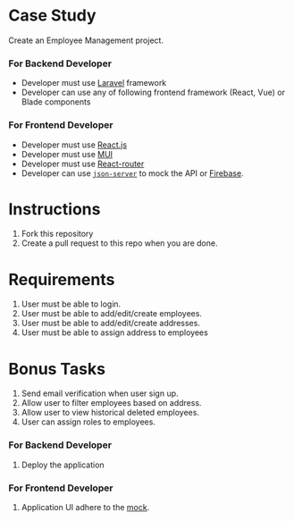 # Case Study
Create an Employee Management project.

### For Backend Developer
- Developer must use [Laravel](https://laravel.com/) framework
- Developer can use any of following frontend framework (React, Vue) or Blade components

### For Frontend Developer
- Developer must use [React.js](https://reactjs.org/)
- Developer must use [MUI](https://mui.com/)
- Developer must use [React-router](https://github.com/remix-run/react-router)
- Developer can use [`json-server`](https://github.com/typicode/json-server) to mock the API or [Firebase](https://firebase.google.com/).

# Instructions
1. Fork this repository
3. Create a pull request to this repo when you are done.

# Requirements
1. User must be able to login.
2. User must be able to add/edit/create employees.
3. User must be able to add/edit/create addresses.
4. User must be able to assign address to employees

# Bonus Tasks
1. Send email verification when user sign up.
2. Allow user to filter employees based on address.
3. Allow user to view historical deleted employees.
4. User can assign roles to employees.

### For Backend Developer
1. Deploy the application

### For Frontend Developer
1. Application UI adhere to the [mock](https://www.figma.com/file/PJS5uZNqDxmIRJJXiwHTdx/Case-Study).
